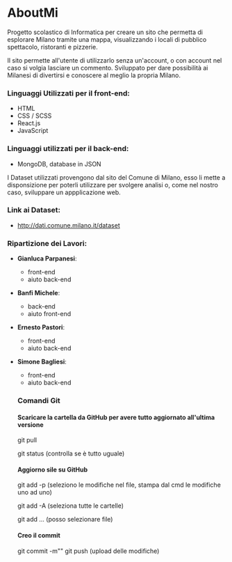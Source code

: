 # AboutMi
 
Progetto scolastico di Informatica per creare un sito che permetta di esplorare Milano tramite una mappa, visualizzando i locali di pubblico spettacolo, ristoranti e pizzerie.

Il sito permette all'utente di utilizzarlo senza un'account, o con account nel caso si volgia lasciare un commento.
Sviluppato per dare possibilità ai Milanesi di divertirsi e conoscere al meglio la propria Milano.

### Linguaggi Utilizzati per il front-end:
- HTML
- CSS / SCSS
- React.js
- JavaScript

### Linguaggi utilizzati per il back-end:
- MongoDB, database in JSON


I Dataset utilizzati provengono dal sito del Comune di Milano, esso li mette a disponsizione per poterli utilizzare per svolgere analisi o, come nel nostro caso, sviluppare un appplicazione web.

### Link ai Dataset:
- http://dati.comune.milano.it/dataset


### Ripartizione dei Lavori:
- **Gianluca Parpanesi**:
  - front-end
  - aiuto back-end
- **Banfi Michele**:
  - back-end
  - aiuto front-end
- **Ernesto Pastori**:
  - front-end
  - aiuto back-end
- **Simone Bagliesi**:
  - front-end
  - aiuto back-end

  ### Comandi Git

  #### Scaricare la cartella da GitHub per avere tutto aggiornato all'ultima versione

  git pull 

  git status (controlla se è tutto uguale)

  #### Aggiorno sile su GitHub
  git add -p (seleziono le modifiche nel file, stampa dal cmd le modifiche uno ad uno)

  git add -A (seleziona tutte le cartelle)

  git add <nome-file1> <nome-file2>...  (posso selezionare  file)
  
  #### Creo il commit
  
  git commit -m"<nome-commit>" 
  git push (upload delle modifiche)




